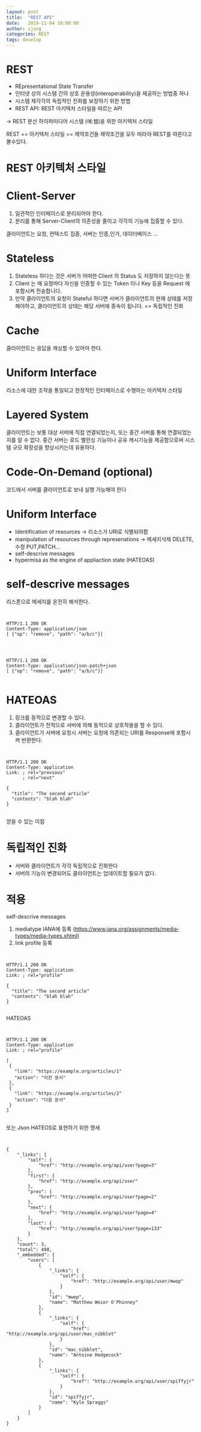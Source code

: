 ```yaml
---
layout: post
title:  "REST API"
date:   2019-11-04 10:00:00
author: sjung
categories: REST
tags: develop
---
```


# REST
- REpresentational State Transfer
- 인터넷 상의 시스템 간의 상호 운용성(interoperability)을 제공하는 방법중 하나
- 시스템 제각각의 독립적인 진화를 보장하기 위한 방법
- REST API: REST 아키텍처 스타일을 따르는 API

 -> REST 분산 하이퍼미디어 시스템 (예:웹)을 위한 아키텍처 스타일
 
REST == 아키텍처 스타일 == 제약조건들
제약조건을 모두 따라야 REST를 따른다고 볼수있다.

# REST 아키텍처 스타일

# Client-Server
1. 일관적인 인터페이스로 분리되어야 한다.
2. 분리를 통해 Server-Client의 의존성을 줄이고 각각의 기능에 집중할 수 있다.

클라이언트는 요청, 컨텍스트 집중, 서버는 인증,인가, 데이터베이스 ...

# Stateless
1. Stateless 하다는 것은 서버가 어떠한 Client 의 Status 도 저장하지 않는다는 뜻 
2. Client 는 매 요청마다 자신을 인증할 수 있는 Token 이나 Key 등을 Request 에 포함시켜 전송합니다. 
3. 만약 클라이언트의 요청이 Stateful 하다면 서버가 클라이언트의 현재 상태를 저장해야하고, 클라이언트의 상태는 해당 서버에 종속이 됩니다.
=> 독립적인 진화

# Cache
클라이언트는 응답을 캐싱할 수 있어야 한다.

# Uniform Interface 
리소스에 대한 조작을 통일되고 한정적인 인터페이스로 수행하는 아키텍처 스타일

# Layered System 
클라이언트는 보통 대상 서버에 직접 연결되었는지, 
또는 중간 서버를 통해 연결되었는지를 알 수 없다.
중간 서버는 로드 밸런싱 기능이나 공유 캐시기능을 제공함으로써 시스템 규모 확장성을 향상시키는데 유용하다.

# Code-On-Demand (optional)
코드에서 서버를 클라이언트로 보내 실행 가능해야 한다


# Uniform Interface
- Identification of resources -> 리소스가 URI로 식별되야함
- manipulation of resources through represenations -> 메세지삭제 DELETE, 수정 PUT,PATCH...
- self-descrive messages
- hypermisa as the engine of appliaction state (HATEOAS)

# self-descrive messages
리스폰으로 메세지를 온전히 해석한다.

<pre><code>

HTTP/1.1 200 OK
Content-Type: application/json
[ {"op": "remove", "path": "a/b/c"}]

</code></pre>




<pre><code>

HTTP/1.1 200 OK
Content-Type: application/json-patch+json
[ {"op": "remove", "path": "a/b/c"}]

</code></pre>

# HATEOAS

1. 링크를 동적으로 변경할 수 있다.
2. 클라이언트가 전적으로 서버에 의해 동적으로 상호작용을 할 수 있다.
3. 클라이언트가 서버에 요청시 서버는 요청에 의존되는 URI를 Response에 포함시켜 반환한다. 

<pre><code>

HTTP/1.1 200 OK
Content-Type: application
Link: </article/1>; rel="previous"
      </article/3>; rel="next"

{
  "title": "The second article"
  "contents": "blah blah"
}

</code></pre>

얻을 수 있는 이점
# 독립적인 진화
- 서버와 클라이언트가 각각 독립적으로 진화한다
- 서버의 기능이 변경되어도 클라이언트는 업데이트할 필요가 없다.

# 적용
self-descrive messages
1. mediatype IANA에 등록  (https://www.iana.org/assignments/media-types/media-types.xhtml)
2. link profile 등록

<pre><code>

HTTP/1.1 200 OK
Content-Type: application
Link: <https://example.org/docs/articles/show>; rel="profile"

{
  "title": "The second article"
  "contents": "blah blah"
}

</code></pre>


HATEOAS

<pre><code>

HTTP/1.1 200 OK
Content-Type: application
Link: <https://example.org/docs/articles/show>; rel="profile"

[
 {
   "link": "https://example.org/articles/1"
   "action": "이전 문서"
 },
 {
   "link": "https://example.org/articles/2"
   "action": "다음 문서"
 }
]

</code></pre>

또는 Json HATEOS로 표현하기 위한 명세

<pre><code>

{
    "_links": {
        "self": {
            "href": "http://example.org/api/user?page=3"
        },
        "first": {
            "href": "http://example.org/api/user"
        },
        "prev": {
            "href": "http://example.org/api/user?page=2"
        },
        "next": {
            "href": "http://example.org/api/user?page=4"
        },
        "last": {
            "href": "http://example.org/api/user?page=133"
        }
    },
    "count": 3,
    "total": 498,
    "_embedded": {
        "users": [
            {
                "_links": {
                    "self": {
                        "href": "http://example.org/api/user/mwop"
                    }
                },
                "id": "mwop",
                "name": "Matthew Weier O'Phinney"
            },
            {
                "_links": {
                    "self": {
                        "href": "http://example.org/api/user/mac_nibblet"
                    }
                },
                "id": "mac_nibblet",
                "name": "Antoine Hedgecock"
            },
            {
                "_links": {
                    "self": {
                        "href": "http://example.org/api/user/spiffyjr"
                    }
                },
                "id": "spiffyjr",
                "name": "Kyle Spraggs"
            }
        ]
    }
}

</pre></code>


